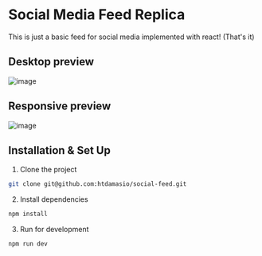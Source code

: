 # Social Media Feed Replica

This is just a basic feed for social media implemented with react! (That's it)

## Desktop preview
![image](https://user-images.githubusercontent.com/27792676/220458172-df13396b-0d9c-44e6-a401-e3125fc59760.png)

## Responsive preview
![image](https://user-images.githubusercontent.com/27792676/220458398-50deb872-935d-48b3-8702-1405828c6f43.png)

## Installation & Set Up
1. Clone the project
```sh
git clone git@github.com:htdamasio/social-feed.git
```

2. Install dependencies
```sh
npm install
```

3. Run for development
```sh
npm run dev
```
